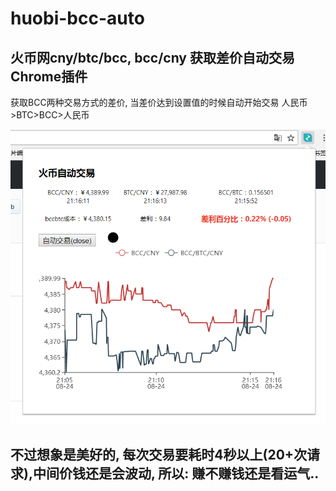 # huobi-bcc-auto
## 火币网cny/btc/bcc, bcc/cny 获取差价自动交易Chrome插件
获取BCC两种交易方式的差价, 当差价达到设置值的时候自动开始交易
人民币>BTC>BCC>人民币

![运行图片](/running.png?raw=true)

## 不过想象是美好的, 每次交易要耗时4秒以上(20+次请求),中间价钱还是会波动, 所以: 赚不赚钱还是看运气..
